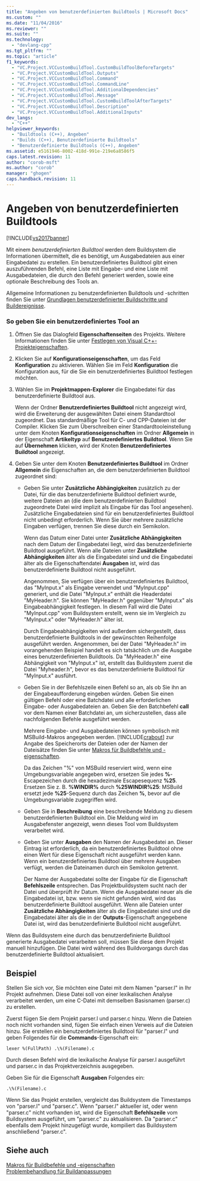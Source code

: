 ```yaml
---
title: "Angeben von benutzerdefinierten Buildtools | Microsoft Docs"
ms.custom: ""
ms.date: "11/04/2016"
ms.reviewer: ""
ms.suite: ""
ms.technology: 
  - "devlang-cpp"
ms.tgt_pltfrm: ""
ms.topic: "article"
f1_keywords: 
  - "VC.Project.VCCustomBuildTool.CustomBuildToolBeforeTargets"
  - "VC.Project.VCCustomBuildTool.Outputs"
  - "VC.Project.VCCustomBuildTool.Command"
  - "VC.Project.VCCustomBuildTool.CommandLine"
  - "VC.Project.VCCustomBuildTool.AdditionalDependencies"
  - "VC.Project.VCCustomBuildTool.Message"
  - "VC.Project.VCCustomBuildTool.CustomBuildToolAfterTargets"
  - "VC.Project.VCCustomBuildTool.Description"
  - "VC.Project.VCCustomBuildTool.AdditionalInputs"
dev_langs: 
  - "C++"
helpviewer_keywords: 
  - "Buildtools (C++), Angeben"
  - "Builds (C++), Benutzerdefinierte Buildtools"
  - "Benutzerdefinierte Buildtools (C++), Angeben"
ms.assetid: e5161946-8002-418d-991e-219e6a8586f5
caps.latest.revision: 11
author: "corob-msft"
ms.author: "corob"
manager: "ghogen"
caps.handback.revision: 11
---
```

# Angeben von benutzerdefinierten Buildtools
[!INCLUDE[vs2017banner](../assembler/inline/includes/vs2017banner.md)]

Mit einem *benutzerdefinierten Buildtool* werden dem Buildsystem die Informationen übermittelt, die es benötigt, um Ausgabedateien aus einer Eingabedatei zu erstellen.  Ein benutzerdefiniertes Buildtool gibt einen auszuführenden Befehl, eine Liste mit Eingabe\- und eine Liste mit Ausgabedateien, die durch den Befehl generiert werden, sowie eine optionale Beschreibung des Tools an.  
  
 Allgemeine Informationen zu benutzerdefinierten Buildtools und \-schritten finden Sie unter [Grundlagen benutzerdefinierter Buildschritte und Buildereignisse](../ide/understanding-custom-build-steps-and-build-events.md).  
  
### So geben Sie ein benutzerdefiniertes Tool an  
  
1.  Öffnen Sie das Dialogfeld **Eigenschaftenseiten** des Projekts.  Weitere Informationen finden Sie unter [Festlegen von Visual C\+\+\-Projekteigenschaften](../ide/working-with-project-properties.md).  
  
2.  Klicken Sie auf **Konfigurationseigenschaften**, um das Feld **Konfiguration** zu aktivieren.  Wählen Sie im Feld **Konfiguration** die Konfiguration aus, für die Sie ein benutzerdefiniertes Buildtool festlegen möchten.  
  
3.  Wählen Sie im **Projektmappen\-Explorer** die Eingabedatei für das benutzerdefinierte Buildtool aus.  
  
     Wenn der Ordner **Benutzerdefiniertes Buildtool** nicht angezeigt wird, wird die Erweiterung der ausgewählten Datei einem Standardtool zugeordnet.  Das standardmäßige Tool für C\- und CPP\-Dateien ist der Compiler.  Klicken Sie zum Überschreiben einer Standardtooleinstellung unter dem Knoten **Konfigurationseigenschaften** im Ordner **Allgemein** in der Eigenschaft **Artikeltyp** auf **Benutzerdefiniertes Buildtool**.  Wenn Sie auf **Übernehmen** klicken, wird der Knoten **Benutzerdefiniertes Buildtool** angezeigt.  
  
4.  Geben Sie unter dem Knoten **Benutzerdefiniertes Buildtool** im Ordner **Allgemein** die Eigenschaften an, die dem benutzerdefinierten Buildtool zugeordnet sind:  
  
    -   Geben Sie unter **Zusätzliche Abhängigkeiten** zusätzlich zu der Datei, für die das benutzerdefinierte Buildtool definiert wurde, weitere Dateien an \(die dem benutzerdefinierten Buildtool zugeordnete Datei wird implizit als Eingabe für das Tool angesehen\).  Zusätzliche Eingabedateien sind für ein benutzerdefiniertes Buildtool nicht unbedingt erforderlich.  Wenn Sie über mehrere zusätzliche Eingaben verfügen, trennen Sie diese durch ein Semikolon.  
  
         Wenn das Datum einer Datei unter **Zusätzliche Abhängigkeiten** nach dem Datum der Eingabedatei liegt, wird das benutzerdefinierte Buildtool ausgeführt.  Wenn alle Dateien unter **Zusätzliche Abhängigkeiten** älter als die Eingabedatei sind und die Eingabedatei älter als die Eigenschaftendatei **Ausgaben** ist, wird das benutzerdefinierte Buildtool nicht ausgeführt.  
  
         Angenommen, Sie verfügen über ein benutzerdefiniertes Buildtool, das "MyInput.x" als Eingabe verwendet und "MyInput.cpp" generiert, und die Datei "MyInput.x" enthält die Headerdatei "MyHeader.h".  Sie können "MyHeader.h" gegenüber "MyInput.x" als Eingabeabhängigkeit festlegen. In diesem Fall wird die Datei "MyInput.cpp" vom Buildsystem erstellt, wenn sie im Vergleich zu "MyInput.x" oder "MyHeader.h" älter ist.  
  
         Durch Eingabeabhängigkeiten wird außerdem sichergestellt, dass benutzerdefinierte Buildtools in der gewünschten Reihenfolge ausgeführt werden.  Angenommen, bei der Datei "MyHeader.h" im vorangehenden Beispiel handelt es sich tatsächlich um die Ausgabe eines benutzerdefinierten Buildtools.  Da "MyHeader.h" eine Abhängigkeit von "MyInput.x" ist, erstellt das Buildsystem zuerst die Datei "Myheader.h", bevor es das benutzerdefinierte Buildtool für "MyInput.x" ausführt.  
  
    -   Geben Sie in der Befehlszeile einen Befehl so an, als ob Sie ihn an der Eingabeaufforderung eingeben würden.  Geben Sie einen gültigen Befehl oder eine Batchdatei und alle erforderlichen Eingabe\- oder Ausgabedateien an.  Geben Sie den Batchbefehl **call** vor dem Namen einer Batchdatei an, um sicherzustellen, dass alle nachfolgenden Befehle ausgeführt werden.  
  
         Mehrere Eingabe\- und Ausgabedateien können symbolisch mit MSBuild\-Makros angegeben werden.  [!INCLUDE[crabout](../build/reference/includes/crabout_md.md)] zur Angabe des Speicherorts der Dateien oder der Namen der Dateisätze finden Sie unter [Makros für Buildbefehle und \-eigenschaften](../ide/common-macros-for-build-commands-and-properties.md).  
  
         Da das Zeichen "%" von MSBuild reserviert wird, wenn eine Umgebungsvariable angegeben wird, ersetzen Sie jedes **%**\-Escapezeichen durch die hexadezimale Escapesequenz **%25**.  Ersetzen Sie z. B. **%WINDIR%** durch **%25WINDIR%25**:  MSBuild ersetzt jede **%25**\-Sequenz durch das Zeichen **%**, bevor auf die Umgebungsvariable zugegriffen wird.  
  
    -   Geben Sie in **Beschreibung** eine beschreibende Meldung zu diesem benutzerdefinierten Buildtool ein.  Die Meldung wird im Ausgabefenster angezeigt, wenn dieses Tool vom Buildsystem verarbeitet wird.  
  
    -   Geben Sie unter **Ausgaben** den Namen der Ausgabedatei an.  Dieser Eintrag ist erforderlich, da ein benutzerdefiniertes Buildtool ohne einen Wert für diese Eigenschaft nicht ausgeführt werden kann.  Wenn ein benutzerdefiniertes Buildtool über mehrere Ausgaben verfügt, werden die Dateinamen durch ein Semikolon getrennt.  
  
         Der Name der Ausgabedatei sollte der Eingabe für die Eigenschaft **Befehlszeile** entsprechen.  Das Projektbuildsystem sucht nach der Datei und überprüft ihr Datum.  Wenn die Ausgabedatei neuer als die Eingabedatei ist, bzw. wenn sie nicht gefunden wird, wird das benutzerdefinierte Buildtool ausgeführt.  Wenn alle Dateien unter **Zusätzliche Abhängigkeiten** älter als die Eingabedatei sind und die Eingabedatei älter als die in der **Outputs**\-Eigenschaft angegebene Datei ist, wird das benutzerdefinierte Buildtool nicht ausgeführt.  
  
 Wenn das Buildsystem eine durch das benutzerdefinierte Buildtool generierte Ausgabedatei verarbeiten soll, müssen Sie diese dem Projekt manuell hinzufügen.  Die Datei wird während des Buildvorgangs durch das benutzerdefinierte Buildtool aktualisiert.  
  
## Beispiel  
 Stellen Sie sich vor, Sie möchten eine Datei mit dem Namen "parser.l" in Ihr Projekt aufnehmen.  Diese Datei soll von einer lexikalischen Analyse verarbeitet werden, um eine C\-Datei mit demselben Basisnamen \(parser.c\) zu erstellen.  
  
 Zuerst fügen Sie dem Projekt parser.l und parser.c hinzu.  Wenn die Dateien noch nicht vorhanden sind, fügen Sie einfach einen Verweis auf die Dateien hinzu.  Sie erstellen ein benutzerdefiniertes Buildtool für "parser.l" und geben Folgendes für die **Commands**\-Eigenschaft ein:  
  
```  
lexer %(FullPath) .\%(Filename).c  
```  
  
 Durch diesen Befehl wird die lexikalische Analyse für parser.l ausgeführt und parser.c in das Projektverzeichnis ausgegeben.  
  
 Geben Sie für die Eigenschaft **Ausgaben** Folgendes ein:  
  
```  
.\%(Filename).c  
```  
  
 Wenn Sie das Projekt erstellen, vergleicht das Buildsystem die Timestamps von "parser.l" und "parser.c".  Wenn "parser.l" aktueller ist, oder wenn "parser.c" nicht vorhanden ist, wird die Eigenschaft **Befehlszeile** vom Buildsystem ausgeführt, um "parser.c" zu aktualisieren.  Da "parser.c" ebenfalls dem Projekt hinzugefügt wurde, kompiliert das Buildsystem anschließend "parser.c".  
  
## Siehe auch  
 [Makros für Buildbefehle und \-eigenschaften](../ide/common-macros-for-build-commands-and-properties.md)   
 [Problembehandlung für Buildanpassungen](../ide/troubleshooting-build-customizations.md)